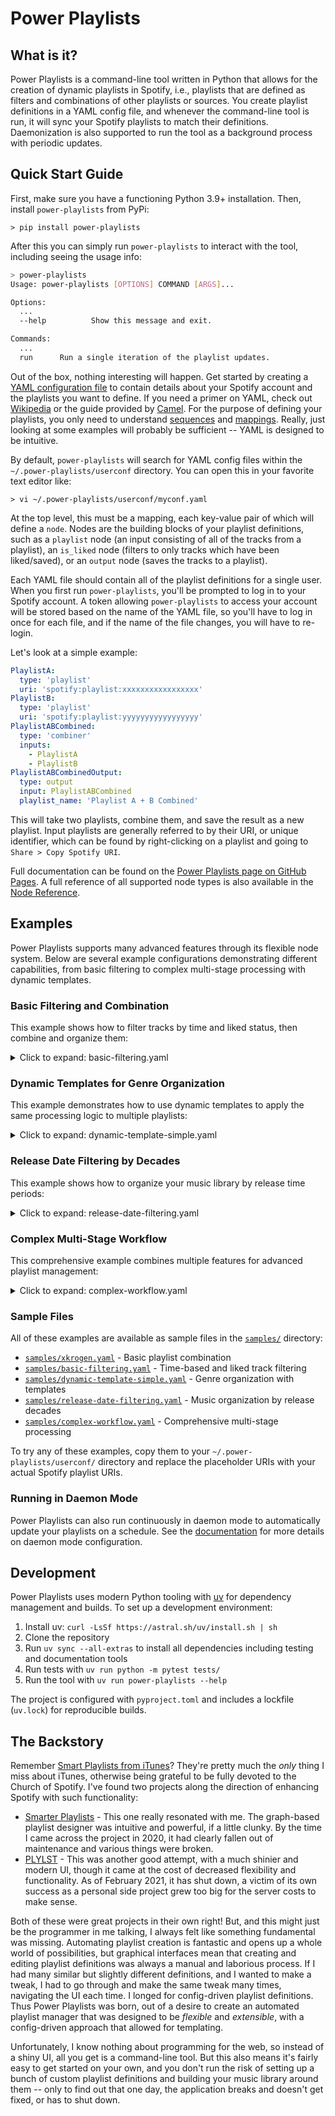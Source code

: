 # Power Playlists

## What is it?

Power Playlists is a command-line tool written in Python that allows for
the creation of dynamic playlists in Spotify, i.e., playlists that are
defined as filters and combinations of other playlists or sources. You
create playlist definitions in a YAML config file, and whenever the
command-line tool is run, it will sync your Spotify playlists to match
their definitions. Daemonization is also supported to run the tool as a
background process with periodic updates.

## Quick Start Guide

First, make sure you have a functioning Python 3.9+ installation. Then,
install `power-playlists` from PyPi:

    > pip install power-playlists

After this you can simply run `power-playlists` to interact with the
tool, including seeing the usage info:

``` bash
> power-playlists
Usage: power-playlists [OPTIONS] COMMAND [ARGS]...

Options:
  ...
  --help          Show this message and exit.

Commands:
  ...
  run      Run a single iteration of the playlist updates.
```

Out of the box, nothing interesting will happen. Get started by creating
a [YAML configuration file](https://yaml.org/) to contain details about
your Spotify account and the playlists you want to define. If you need a
primer on YAML, check out
[Wikipedia](https://en.wikipedia.org/wiki/YAML#Syntax) or the guide
provided by
[Camel](https://camel.readthedocs.io/en/latest/yamlref.html). For the
purpose of defining your playlists, you only need to understand
[sequences](https://camel.readthedocs.io/en/latest/yamlref.html#sequences)
and
[mappings](https://camel.readthedocs.io/en/latest/yamlref.html#mappings).
Really, just looking at some examples will probably be sufficient --
YAML is designed to be intuitive.

By default, `power-playlists` will search for YAML config files within
the `~/.power-playlists/userconf` directory. You can open this in your
favorite text editor like:

    > vi ~/.power-playlists/userconf/myconf.yaml

At the top level, this must be a mapping, each key-value pair of which
will define a `node`. Nodes are the building blocks of your playlist
definitions, such as a `playlist` node (an input consisting of all of
the tracks from a playlist), an `is_liked` node (filters to only tracks
which have been liked/saved), or an `output` node (saves the tracks to a
playlist).

Each YAML file should contain all of the playlist definitions for a
single user. When you first run `power-playlists`, you'll be prompted
to log in to your Spotify account. A token allowing `power-playlists` to
access your account will be stored based on the name of the YAML file,
so you'll have to log in once for each file, and if the name of the
file changes, you will have to re-login.

Let's look at a simple example:

``` yaml
PlaylistA:
  type: 'playlist'
  uri: 'spotify:playlist:xxxxxxxxxxxxxxxxx'
PlaylistB:
  type: 'playlist'
  uri: 'spotify:playlist:yyyyyyyyyyyyyyyyy'
PlaylistABCombined:
  type: 'combiner'
  inputs:
    - PlaylistA
    - PlaylistB
PlaylistABCombinedOutput:
  type: output
  input: PlaylistABCombined
  playlist_name: 'Playlist A + B Combined'
```

This will take two playlists, combine them, and save the result as a new
playlist. Input playlists are generally referred to by their URI, or
unique identifier, which can be found by right-clicking on a playlist
and going to `Share > Copy Spotify URI`.

Full documentation can be found on the [Power Playlists page on GitHub
Pages](https://xkrogen.github.io/power-playlists). A full reference of
all supported node types is also available in the [Node
Reference](https://xkrogen.github.io/power-playlists/powerplaylists.html#node-reference).

## Examples

Power Playlists supports many advanced features through its flexible node system. Below are several example configurations demonstrating different capabilities, from basic filtering to complex multi-stage processing with dynamic templates.

### Basic Filtering and Combination

This example shows how to filter tracks by time and liked status, then combine and organize them:

<details>
<summary>Click to expand: basic-filtering.yaml</summary>

```yaml
# Basic filtering example demonstrating time-based and liked track filtering
# This configuration shows how to filter tracks by when they were added and liked status

# Input: A source playlist
MySourcePlaylist:
  type: 'playlist'
  uri: 'spotify:playlist:xxxxxxxxxxxxxxxxx'

# Filter to only tracks added in the last 30 days
RecentlyAdded:
  type: 'filter_time_added'
  input: 'MySourcePlaylist'
  days_ago: 30

# Filter to only liked/saved tracks
LikedTracks:
  type: 'is_liked'
  input: 'MySourcePlaylist'

# Combine recent and liked tracks, then sort by when they were added
RecentAndLikedCombined:
  type: 'combiner'
  inputs:
    - 'RecentlyAdded'
    - 'LikedTracks'
  combine_type: 'interleave'

# Sort the combined tracks by add date (most recent first)
SortedByAddDate:
  type: 'sort'
  input: 'RecentAndLikedCombined'
  sort_key: 'time_added'
  sort_desc: true

# Remove any duplicate tracks
Deduplicated:
  type: 'dedup'
  input: 'SortedByAddDate'

# Limit to 100 tracks and output to a new playlist
FilteredOutput:
  type: 'limit'
  input: 'Deduplicated'
  max_size: 100

FinalOutput:
  type: 'output'
  input: 'FilteredOutput'
  playlist_name: 'Recent and Liked Tracks'
```
</details>

### Dynamic Templates for Genre Organization

This example demonstrates how to use dynamic templates to apply the same processing logic to multiple playlists:

<details>
<summary>Click to expand: dynamic-template-simple.yaml</summary>

```yaml
# Dynamic template example demonstrating genre-based playlist organization
# This shows how to use templates to process multiple playlists with the same logic

GenrePlaylistTemplate:
  type: 'dynamic_template'
  template:
    # Define the template structure with placeholders
    '{genre} Source':
      type: 'playlist'
      uri: '{source_uri}'
    
    # Sort tracks by when they were added (newest first)
    '{genre} Sorted':
      type: 'sort'
      input: '{genre} Source'
      sort_key: 'time_added'
      sort_desc: true
    
    # Filter to only liked tracks
    '{genre} Liked':
      type: 'is_liked'
      input: '{genre} Sorted'
    
    # Limit to last 50 tracks
    '{genre} Recent':
      type: 'limit'
      input: '{genre} Sorted'
      max_size: 50
    
    # Output the processed playlist
    '{genre} Output':
      type: 'output'
      input: '{genre} Recent'
      playlist_name: '{genre} - Recent Favorites'
  
  # Apply the template to multiple genres
  instances:
    - genre: 'Electronic'
      source_uri: 'spotify:playlist:xxxxxxxxxxxxxxxxx'
    - genre: 'Rock'
      source_uri: 'spotify:playlist:yyyyyyyyyyyyyyyyy'
    - genre: 'Hip Hop'
      source_uri: 'spotify:playlist:zzzzzzzzzzzzzzzzz'

# Combine all genre outputs into one master playlist
AllGenresCombined:
  type: 'combine_sort_dedup_output'
  input_nodes:
    - 'Electronic Output'
    - 'Rock Output'
    - 'Hip Hop Output'
  sort_key: 'time_added'
  sort_desc: true
  output_playlist_name: 'All Genres - Recent Mix'
```
</details>

### Release Date Filtering by Decades

This example shows how to organize your music library by release time periods:

<details>
<summary>Click to expand: release-date-filtering.yaml</summary>

```yaml
# Release date filtering example demonstrating time-period based music organization
# This shows how to organize your music library by release decades

# Start with your full music library
FullLibrary:
  type: 'all_tracks'

# Filter tracks by release decades using dynamic templates
DecadePlaylistTemplate:
  type: 'dynamic_template'
  template:
    # Filter to tracks released after the start year
    '{decade} Start Filter':
      type: 'filter_release_date'
      input: 'FullLibrary'
      cutoff_time: '{start_year}'
    
    # Filter to tracks released before the end year
    '{decade} End Filter':
      type: 'filter_release_date'
      input: '{decade} Start Filter'
      cutoff_time: '{end_year}'
      keep_before: true
    
    # Sort by release date
    '{decade} Sorted':
      type: 'sort'
      input: '{decade} End Filter'
      sort_key: 'release_date'
      sort_desc: false
    
    # Output the decade playlist
    '{decade} Output':
      type: 'output'
      input: '{decade} Sorted'
      playlist_name: '{decade}s Music'
  
  instances:
    - decade: '1980'
      start_year: '1980'
      end_year: '1990'
    - decade: '1990'
      start_year: '1990'
      end_year: '2000'
    - decade: '2000'
      start_year: '2000'
      end_year: '2010'
    - decade: '2010'
      start_year: '2010'
      end_year: '2020'
    - decade: '2020'
      start_year: '2020'
      end_year: '2030'

# Create a playlist of newer releases (last 2 years)
RecentReleases:
  type: 'filter_release_date'
  input: 'FullLibrary'
  cutoff_time: '2022'

RecentReleasesSorted:
  type: 'sort'
  input: 'RecentReleases'
  sort_key: 'release_date'
  sort_desc: true

RecentReleasesOutput:
  type: 'output'
  input: 'RecentReleasesSorted'
  playlist_name: 'Recent Releases (2022+)'
```
</details>

### Complex Multi-Stage Workflow

This comprehensive example combines multiple features for advanced playlist management:

<details>
<summary>Click to expand: complex-workflow.yaml</summary>

```yaml
# Complex workflow example combining multiple Power Playlists features
# This demonstrates a comprehensive music organization system

# Input sources
ChillPlaylist:
  type: 'playlist'
  uri: 'spotify:playlist:xxxxxxxxxxxxxxxxx'

EnergeticPlaylist:
  type: 'playlist' 
  uri: 'spotify:playlist:yyyyyyyyyyyyyyyyy'

ClassicRockPlaylist:
  type: 'playlist'
  uri: 'spotify:playlist:zzzzzzzzzzzzzzzzz'

# Template for processing mood-based playlists
MoodPlaylistProcessor:
  type: 'dynamic_template'
  template:
    # Sort source playlist by add date
    '{mood} Sorted':
      type: 'sort'
      input: '{source_playlist}'
      sort_key: 'time_added'
      sort_desc: true
    
    # Get recently added tracks (last 90 days)
    '{mood} Recent':
      type: 'filter_time_added'
      input: '{mood} Sorted'
      days_ago: 90
    
    # Get liked tracks from the same source
    '{mood} Liked':
      type: 'is_liked'
      input: '{mood} Sorted'
    
    # Combine recent and liked, favoring recent tracks
    '{mood} Combined':
      type: 'combiner'
      inputs:
        - '{mood} Recent'
        - '{mood} Liked'
      combine_type: 'interleave'
    
    # Remove duplicates
    '{mood} Deduped':
      type: 'dedup'
      input: '{mood} Combined'
    
    # Limit to manageable size
    '{mood} Limited':
      type: 'limit'
      input: '{mood} Deduped'
      max_size: '{max_tracks}'
    
    # Output the processed playlist
    '{mood} Output':
      type: 'output'
      input: '{mood} Limited'
      playlist_name: '{mood} - Best Recent & Liked'
  
  instances:
    - mood: 'Chill'
      source_playlist: 'ChillPlaylist'
      max_tracks: 75
    - mood: 'Energetic'
      source_playlist: 'EnergeticPlaylist'
      max_tracks: 100
    - mood: 'Classic Rock'
      source_playlist: 'ClassicRockPlaylist'
      max_tracks: 50

# Create a master mix of all processed playlists
MasterMix:
  type: 'combine_sort_dedup_output'
  input_nodes:
    - 'Chill Output'
    - 'Energetic Output'
    - 'Classic Rock Output'
  sort_key: 'time_added'
  sort_desc: true
  output_playlist_name: 'Master Mix - All Moods'

# Create a liked-only super playlist from your full library
FullLibrary:
  type: 'all_tracks'

AllLikedTracks:
  type: 'is_liked'
  input: 'FullLibrary'

# Filter liked tracks to recent additions
RecentLikedTracks:
  type: 'filter_time_added'
  input: 'AllLikedTracks'
  days_ago: 180

# Sort and limit
RecentLikedSorted:
  type: 'sort'
  input: 'RecentLikedTracks'
  sort_key: 'time_added'
  sort_desc: true

RecentLikedLimited:
  type: 'limit'
  input: 'RecentLikedSorted'
  max_size: 200

RecentLikedOutput:
  type: 'output'
  input: 'RecentLikedLimited'
  playlist_name: 'Recent Favorites (6 months)'
```
</details>

### Sample Files

All of these examples are available as sample files in the [`samples/`](samples/) directory:

- [`samples/xkrogen.yaml`](samples/xkrogen.yaml) - Basic playlist combination
- [`samples/basic-filtering.yaml`](samples/basic-filtering.yaml) - Time-based and liked track filtering
- [`samples/dynamic-template-simple.yaml`](samples/dynamic-template-simple.yaml) - Genre organization with templates  
- [`samples/release-date-filtering.yaml`](samples/release-date-filtering.yaml) - Music organization by release decades
- [`samples/complex-workflow.yaml`](samples/complex-workflow.yaml) - Comprehensive multi-stage processing

To try any of these examples, copy them to your `~/.power-playlists/userconf/` directory and replace the placeholder URIs with your actual Spotify playlist URIs.

### Running in Daemon Mode

Power Playlists can also run continuously in daemon mode to automatically update your playlists on a schedule. See the [documentation](https://xkrogen.github.io/power-playlists) for more details on daemon mode configuration.

## Development

Power Playlists uses modern Python tooling with
[uv](https://github.com/astral-sh/uv) for dependency management and
builds. To set up a development environment:

1.  Install uv: `curl -LsSf https://astral.sh/uv/install.sh | sh`
2.  Clone the repository
3.  Run `uv sync --all-extras` to install all dependencies including
    testing and documentation tools
4.  Run tests with `uv run python -m pytest tests/`
5.  Run the tool with `uv run power-playlists --help`

The project is configured with `pyproject.toml` and includes a lockfile
(`uv.lock`) for reproducible builds.

## The Backstory

Remember [Smart Playlists from
iTunes](https://support.apple.com/guide/itunes/create-delete-and-use-smart-playlists-itns3001/windows)?
They're pretty much the *only* thing I miss about iTunes, otherwise
being grateful to be fully devoted to the Church of Spotify. I've found
two projects along the direction of enhancing Spotify with such
functionality:

-   [Smarter
    Playlists](http://smarterplaylists.playlistmachinery.com/) - This
    one really resonated with me. The graph-based playlist designer was
    intuitive and powerful, if a little clunky. By the time I came
    across the project in 2020, it had clearly fallen out of maintenance
    and various things were broken.
-   [PLYLST](https://plylst.app/) - This was another good attempt, with
    a much shinier and modern UI, though it came at the cost of
    decreased flexibility and functionality. As of February 2021, it has
    shut down, a victim of its own success as a personal side project
    grew too big for the server costs to make sense.

Both of these were great projects in their own right! But, and this
might just be the programmer in me talking, I always felt like something
fundamental was missing. Automating playlist creation is fantastic and
opens up a whole world of possibilities, but graphical interfaces mean
that creating and editing playlist definitions was always a manual and
laborious process. If I had many similar but slightly different
definitions, and I wanted to make a tweak, I had to go through and make
the same tweak many times, navigating the UI each time. I longed for
config-driven playlist definitions. Thus Power Playlists was born, out
of a desire to create an automated playlist manager that was designed to
be *flexible* and *extensible*, with a config-driven approach that
allowed for templating.

Unfortunately, I know nothing about programming for the web, so instead
of a shiny UI, all you get is a command-line tool. But this also means
it's fairly easy to get started on your own, and you don't run the
risk of setting up a bunch of custom playlist definitions and building
your music library around them -- only to find out that one day, the
application breaks and doesn't get fixed, or has to shut down.
